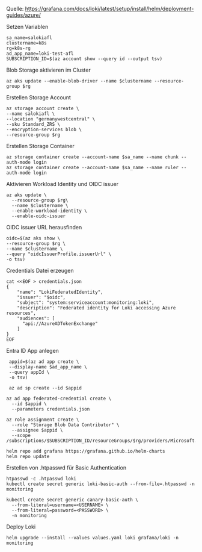 Quelle:
https://grafana.com/docs/loki/latest/setup/install/helm/deployment-guides/azure/

Setzen Variablen
```
sa_name=salokiafl
clustername=k8s
rg=k8s-rg
ad_app_name=loki-test-afl
SUBSCRIPTION_ID=$(az account show --query id --output tsv)

```

Blob Storage aktivieren im Cluster
```
az aks update --enable-blob-driver --name $clustername --resource-group $rg
```

Erstellen Storage Account
```
az storage account create \
--name salokiafl \
--location "germanywestcentral" \
--sku Standard_ZRS \
--encryption-services blob \
--resource-group $rg
```

Erstellen Storage Container
```
az storage container create --account-name $sa_name --name chunk --auth-mode login
az storage container create --account-name $sa_name --name ruler --auth-mode login
````

Aktivieren Workload Identity und OIDC issuer
```
az aks update \
  --resource-group $rg\
  --name $clustername \
  --enable-workload-identity \
  --enable-oidc-issuer
```

OIDC issuer URL herausfinden
```
oidc=$(az aks show \
--resource-group $rg \
--name $clustername \
--query "oidcIssuerProfile.issuerUrl" \
-o tsv)
```

Credentials Datei erzeugen
```
cat <<EOF > credentials.json
{
    "name": "LokiFederatedIdentity",
    "issuer": "$oidc",
    "subject": "system:serviceaccount:monitoring:loki",
    "description": "Federated identity for Loki accessing Azure resources",
    "audiences": [
      "api://AzureADTokenExchange"
    ]
}
EOF
```

Entra ID App anlegen
```
 appid=$(az ad app create \
 --display-name $ad_app_name \
 --query appId \
 -o tsv)

 az ad sp create --id $appid

az ad app federated-credential create \
  --id $appid \
  --parameters credentials.json 

az role assignment create \
  --role "Storage Blob Data Contributor" \
  --assignee $appid \
  --scope /subscriptions/$SUBSCRIPTION_ID/resourceGroups/$rg/providers/Microsoft.Storage/storageAccounts/$sa_name
```

````
helm repo add grafana https://grafana.github.io/helm-charts
helm repo update
````

Erstellen von .htpasswd für Basic Authentication
```
htpasswd -c .htpasswd loki
kubectl create secret generic loki-basic-auth --from-file=.htpasswd -n monitoring

kubectl create secret generic canary-basic-auth \
  --from-literal=username=<USERNAME> \
  --from-literal=password=<PASSWORD> \
  -n monitoring
```

Deploy Loki
```
helm upgrade --install --values values.yaml loki grafana/loki -n monitoring 
```
